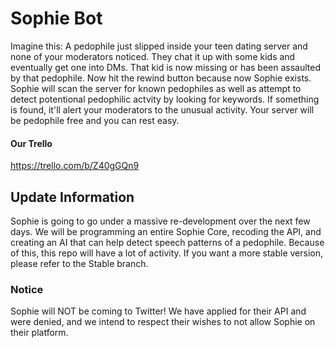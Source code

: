 # Sophie Bot

Imagine this: A pedophile just slipped inside your teen dating server and none of your moderators noticed. They chat it up with some kids and eventually get one into DMs. That kid is now missing or has been assaulted by that pedophile. Now hit the rewind button because now Sophie exists. Sophie will scan the server for known pedophiles as well as attempt to detect potentional pedophilic actvity by looking for keywords. If something is found, it'll alert your moderators to the unusual activity. Your server will be pedophile free and you can rest easy.

#### Our Trello
https://trello.com/b/Z40gGQn9

## Update Information
Sophie is going to go under a massive re-development over the next few days. We will be programming an entire Sophie Core, recoding the API, and creating an AI that can help detect speech patterns of a pedophile. Because of this, this repo will have a lot of activity. If you want a more stable version, please refer to the Stable branch.

### Notice
Sophie will NOT be coming to Twitter! We have applied for their API and were denied, and we intend to respect their wishes to not allow Sophie on their platform.
